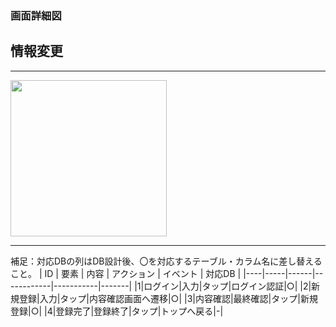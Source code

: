 ### 画面詳細図
## 情報変更
*****
<img src="" width="250">

*****

補足：対応DBの列はDB設計後、〇を対応するテーブル・カラム名に差し替えること。
| ID | 要素 | 内容 | アクション | イベント | 対応DB |
|----|-----|------|------------|-----------|-------|
|1|ログイン|入力|タップ|ログイン認証|○|
|2|新規登録|入力|タップ|内容確認画面へ遷移|○|
|3|内容確認|最終確認|タップ|新規登録|○|
|4|登録完了|登録終了|タップ|トップへ戻る|-|
